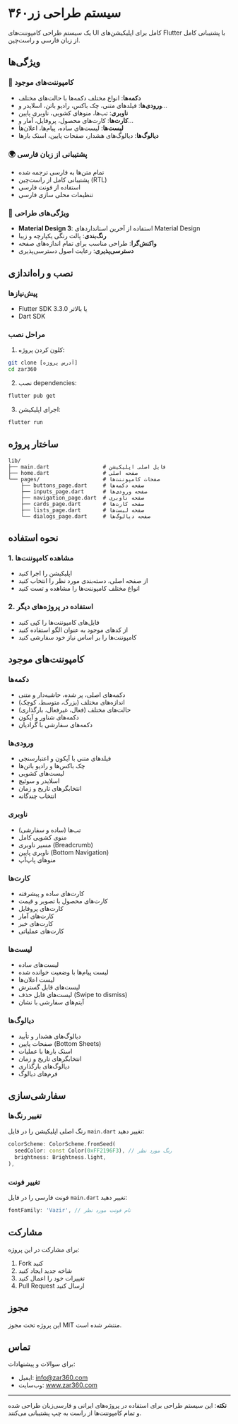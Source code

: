 # سیستم طراحی زر۳۶۰

یک سیستم طراحی کامپوننت‌های UI کامل برای اپلیکیشن‌های Flutter با پشتیبانی کامل از زبان فارسی و راست‌چین.

## ویژگی‌ها

### 🎨 کامپوننت‌های موجود
- **دکمه‌ها**: انواع مختلف دکمه‌ها با حالت‌های مختلف
- **ورودی‌ها**: فیلدهای متنی، چک باکس، رادیو باتن، اسلایدر و...
- **ناوبری**: تب‌ها، منوهای کشویی، ناوبری پایین
- **کارت‌ها**: کارت‌های محصول، پروفایل، آمار و...
- **لیست‌ها**: لیست‌های ساده، پیام‌ها، اعلان‌ها
- **دیالوگ‌ها**: دیالوگ‌های هشدار، صفحات پایین، اسنک بارها

### 🌍 پشتیبانی از زبان فارسی
- تمام متن‌ها به فارسی ترجمه شده
- پشتیبانی کامل از راست‌چین (RTL)
- استفاده از فونت فارسی
- تنظیمات محلی سازی فارسی

### 🎯 ویژگی‌های طراحی
- **Material Design 3**: استفاده از آخرین استانداردهای Material Design
- **رنگ‌بندی**: پالت رنگی یکپارچه و زیبا
- **واکنش‌گرا**: طراحی مناسب برای تمام اندازه‌های صفحه
- **دسترسی‌پذیری**: رعایت اصول دسترسی‌پذیری

## نصب و راه‌اندازی

### پیش‌نیازها
- Flutter SDK 3.3.0 یا بالاتر
- Dart SDK

### مراحل نصب
1. کلون کردن پروژه:
```bash
git clone [آدرس پروژه]
cd zar360
```

2. نصب dependencies:
```bash
flutter pub get
```

3. اجرای اپلیکیشن:
```bash
flutter run
```

## ساختار پروژه

```
lib/
├── main.dart                 # فایل اصلی اپلیکیشن
├── home.dart                 # صفحه اصلی
└── pages/                    # صفحات کامپوننت‌ها
    ├── buttons_page.dart     # صفحه دکمه‌ها
    ├── inputs_page.dart      # صفحه ورودی‌ها
    ├── navigation_page.dart  # صفحه ناوبری
    ├── cards_page.dart       # صفحه کارت‌ها
    ├── lists_page.dart       # صفحه لیست‌ها
    └── dialogs_page.dart     # صفحه دیالوگ‌ها
```

## نحوه استفاده

### 1. مشاهده کامپوننت‌ها
- اپلیکیشن را اجرا کنید
- از صفحه اصلی، دسته‌بندی مورد نظر را انتخاب کنید
- انواع مختلف کامپوننت‌ها را مشاهده و تست کنید

### 2. استفاده در پروژه‌های دیگر
- فایل‌های کامپوننت‌ها را کپی کنید
- از کدهای موجود به عنوان الگو استفاده کنید
- کامپوننت‌ها را بر اساس نیاز خود سفارشی کنید

## کامپوننت‌های موجود

### دکمه‌ها
- دکمه‌های اصلی، پر شده، حاشیه‌دار و متنی
- اندازه‌های مختلف (بزرگ، متوسط، کوچک)
- حالت‌های مختلف (فعال، غیرفعال، بارگذاری)
- دکمه‌های شناور و آیکون
- دکمه‌های سفارشی با گرادیان

### ورودی‌ها
- فیلدهای متنی با آیکون و اعتبارسنجی
- چک باکس‌ها و رادیو باتن‌ها
- لیست‌های کشویی
- اسلایدر و سوئیچ
- انتخابگرهای تاریخ و زمان
- انتخاب چندگانه

### ناوبری
- تب‌ها (ساده و سفارشی)
- منوی کشویی کامل
- مسیر ناوبری (Breadcrumb)
- ناوبری پایین (Bottom Navigation)
- منوهای پاپ‌آپ

### کارت‌ها
- کارت‌های ساده و پیشرفته
- کارت‌های محصول با تصویر و قیمت
- کارت‌های پروفایل
- کارت‌های آمار
- کارت‌های خبر
- کارت‌های عملیاتی

### لیست‌ها
- لیست‌های ساده
- لیست پیام‌ها با وضعیت خوانده شده
- لیست اعلان‌ها
- لیست‌های قابل گسترش
- لیست‌های قابل حذف (Swipe to dismiss)
- آیتم‌های سفارشی با نشان

### دیالوگ‌ها
- دیالوگ‌های هشدار و تأیید
- صفحات پایین (Bottom Sheets)
- اسنک بارها با عملیات
- انتخابگرهای تاریخ و زمان
- دیالوگ‌های بارگذاری
- فرم‌های دیالوگ

## سفارشی‌سازی

### تغییر رنگ‌ها
رنگ اصلی اپلیکیشن را در فایل `main.dart` تغییر دهید:

```dart
colorScheme: ColorScheme.fromSeed(
  seedColor: const Color(0xFF2196F3), // رنگ مورد نظر
  brightness: Brightness.light,
),
```

### تغییر فونت
فونت فارسی را در فایل `main.dart` تغییر دهید:

```dart
fontFamily: 'Vazir', // نام فونت مورد نظر
```

## مشارکت

برای مشارکت در این پروژه:
1. Fork کنید
2. شاخه جدید ایجاد کنید
3. تغییرات خود را اعمال کنید
4. Pull Request ارسال کنید

## مجوز

این پروژه تحت مجوز MIT منتشر شده است.

## تماس

برای سوالات و پیشنهادات:
- ایمیل: info@zar360.com
- وب‌سایت: www.zar360.com

---

**نکته**: این سیستم طراحی برای استفاده در پروژه‌های ایرانی و فارسی‌زبان طراحی شده و تمام کامپوننت‌ها از راست به چپ پشتیبانی می‌کنند.
